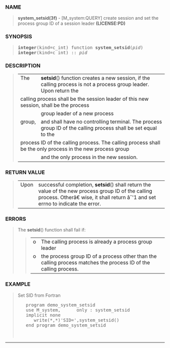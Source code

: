 <?
<body>
  <div id="Container">
    <div id="Content">
      <div class="c166"></div><a name="0"></a>

      <h3><a name="0">NAME</a></h3>

      <blockquote>
        <b>system_setsid(3f)</b> - [M_system:QUERY] create session and set the process group ID of a session leader <b>(LICENSE:PD)</b>
      </blockquote><a name="contents" id="contents"></a>

      <h3><a name="6">SYNOPSIS</a></h3>

      <blockquote>
        <pre>
<b>integer</b>(kind=c_int) function <b>system_setsid</b>(<i>pid</i>)
<b>integer</b>(kind=c_int) :: <i>pid</i>
</pre>
      </blockquote><a name="2"></a>

      <h3><a name="2">DESCRIPTION</a></h3>

      <blockquote>
        <table cellpadding="3">
          <tr valign="top">
            <td class="c167" width="6%" nowrap="nowrap">The</td>

            <td valign="bottom"><b>setsid</b>() function creates a new session, if the calling process is not a process group leader. Upon return the</td>
          </tr>

          <tr valign="top">
            <td class="c167" colspan="2">calling process shall be the session leader of this new session, shall be the process</td>
          </tr>

          <tr valign="top">
            <td width="6%"></td>

            <td>group leader of a new process</td>
          </tr>

          <tr valign="top">
            <td class="c167" width="6%" nowrap="nowrap">group,</td>

            <td valign="bottom">and shall have no controlling terminal. The process group ID of the calling process shall be set equal to the</td>
          </tr>

          <tr valign="top">
            <td class="c167" colspan="2">process ID of the calling process. The calling process shall be the only process in the new process group</td>
          </tr>

          <tr valign="top">
            <td width="6%"></td>

            <td>and the only process in the new session.</td>
          </tr>
        </table>
      </blockquote><a name="3"></a>

      <h3><a name="3">RETURN VALUE</a></h3>

      <blockquote>
        <table cellpadding="3">
          <tr valign="top">
            <td class="c167" width="6%" nowrap="nowrap">Upon</td>

            <td valign="bottom">successful completion, <b>setsid</b>() shall return the value of the new process group ID of the calling process.
            Other&acirc;&euro; wise, it shall return &acirc;&circ;'1 and set errno to indicate the error.</td>
          </tr>
        </table>
      </blockquote><a name="4"></a>

      <h3><a name="4">ERRORS</a></h3>

      <blockquote>
        The <b>setsid</b>() function shall fail if:

        <blockquote>
          <table cellpadding="3">
            <tr valign="top">
              <td width="3%">o</td>

              <td>The calling process is already a process group leader</td>
            </tr>

            <tr valign="top">
              <td width="3%">o</td>

              <td>the process group ID of a process other than the calling process matches the process ID of the calling process.</td>
            </tr>
          </table>
        </blockquote>
      </blockquote><a name="5"></a>

      <h3><a name="5">EXAMPLE</a></h3>

      <blockquote>
        Set SID from Fortran
        <pre>
   program demo_system_setsid
   use M_system,      only : system_setsid
   implicit none
      write(*,*)'SID=',system_setsid()
   end program demo_system_setsid
<br />
</pre>
      </blockquote>
      <hr />
    </div>
  </div>
</body>
